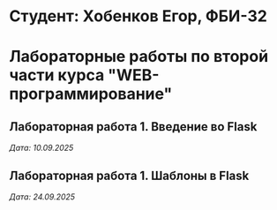 # Студент: Хобенков Егор, ФБИ-32

# Лабораторные работы по второй части курса "WEB-программирование"

## Лабораторная работа 1. Введение во Flask

*Дата: 10.09.2025*

## Лабораторная работа 1. Шаблоны в Flask

*Дата: 24.09.2025*
